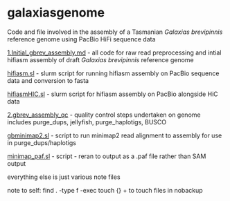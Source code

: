 # galaxiasgenome

Code and file involved in the assembly of a Tasmanian *Galaxias brevipinnis* reference genome using PacBio HiFi sequence data

[1.Initial_gbrev_assembly.md](1.Initial_gbrev_assembly.md) - all code for raw read preprocessing and intial hifiasm assembly of draft *Galaxias brevipinnis* reference genome

  [hifiasm.sl](hifiasm.sl) - slurm script for running hifiasm assembly on PacBio sequence data and conversion to fasta

  [hifiasmHIC.sl](hifiasmHIC.sl) - slurm script for hifiasm assembly on PacBio alongside HiC data

[2.gbrev_assembly_qc](2.gbrev_assembly_QC.md) - quality control steps undertaken on genome includes purge_dups, jellyfish, purge_haplotigs, BUSCO

  [gbminimap2.sl](gbminimap2.sl) - script to run minimap2 read alignment to assembly for use in purge_dups/haplotigs
  
  [minimap_paf.sl](minimap_paf.sl) - script - reran to output as a .paf file rather than SAM output


everything else is just various note files

note to self: find . -type f -exec touch {} + to touch files in nobackup
